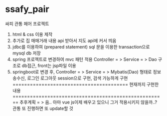 # ssafy_pair
싸피 관통 페어 프로젝트

1. html & css 이용 제작
2. 추가로 집 매매거래 내용 api 받아서 지도 api에 커서 띄움
3. jdbc를 이용하여 (prepared statement) sql 문을 이용한 transaction으로 mysql db 저장
4. spring 프로젝트로 변경하여 mvc 패턴 적용 Controller = > Service = > Dao 구조로 db접근, front는 jsp파일 이용
5. springboot로 변경 후, Controller = > Service = > Mybatis(Dao) 형태로 정보 송수신, 로그인 로그아웃 session으로 구현, 검색 가능하게 구현
======================================== 현재까지 구현한 내용 =====================================================
추후계획 = > 음.. 아마 vue js이제 배우고 있으니 그거 적용시키지 않을까..?
관통 또 진행하면 또 update할 것
